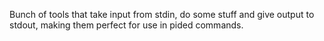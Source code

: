 Bunch of tools that take input from stdin, do some stuff and give output to stdout, making them perfect for use in pided commands.
